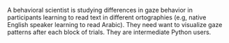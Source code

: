 A behavioral scientist is studying differences in gaze behavior in participants learning to read text in different ortographies (e.g, native English speaker learning to read Arabic). They need want to visualize gaze patterns after each block of trials. They are intermediate Python users.
